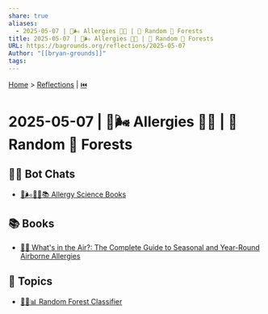 ```yaml
---
share: true
aliases:
  - 2025-05-07 | 🌸🌬️ Allergies 👃🤧 | 🎲 Random 🌲 Forests
title: 2025-05-07 | 🌸🌬️ Allergies 👃🤧 | 🎲 Random 🌲 Forests
URL: https://bagrounds.org/reflections/2025-05-07
Author: "[[bryan-grounds]]"
tags: 
---
```

[Home](../index.md) > [Reflections](./index.md) | [⏮️](./2025-05-06.md)  
# 2025-05-07 | 🌸🌬️ Allergies 👃🤧 | 🎲 Random 🌲 Forests  
## 🤖💬 Bot Chats  
- [🌸🌬️🤧🔬📚 Allergy Science Books](../bot-chats/allergy-science-books.md)  
  
## 📚 Books  
- [👃🤧 What's in the Air?: The Complete Guide to Seasonal and Year-Round Airborne Allergies](../books/whats-in-the-air-the-complete-guide-to-seasonal-and-year-round-airborne-allergies.md)  
  
## 🌌 Topics  
- [🎲🌲📊 Random Forest Classifier](../topics/random-forest-classifier.md)  

